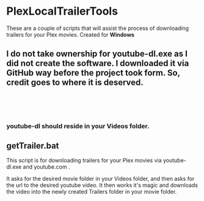 # PlexLocalTrailerTools
These are a couple of scripts that will assist the process of downloading trailers for your Plex movies. Created for <strong> Windows </strong>


<h2>I do not take ownership for youtube-dl.exe as I did not create the software. I downloaded it via GitHub way
before the project took form. So, credit goes to where it is deserved.</h2>

<br><br><br>
<h3>youtube-dl should reside in your Videos folder.</h3>

<h2>getTrailer.bat</h2>
<p>This script is for downloading trailers for your Plex movies via youtube-dl.exe and youtube.com . 
</p>

<p>It asks for the desired movie folder in your Videos folder, and then asks for the url to the desired youtube video. It then works
it's magic and downloads the video into the newly created Trailers folder in your movie folder.</p>


